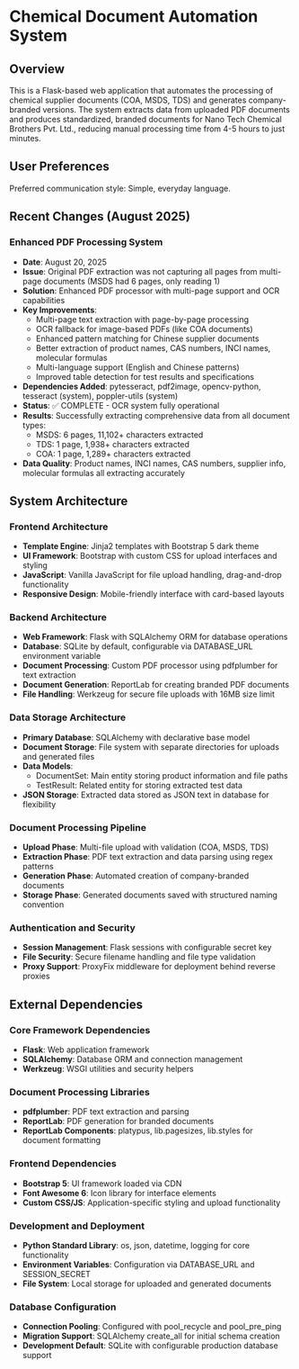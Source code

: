 # Chemical Document Automation System

## Overview

This is a Flask-based web application that automates the processing of chemical supplier documents (COA, MSDS, TDS) and generates company-branded versions. The system extracts data from uploaded PDF documents and produces standardized, branded documents for Nano Tech Chemical Brothers Pvt. Ltd., reducing manual processing time from 4-5 hours to just minutes.

## User Preferences

Preferred communication style: Simple, everyday language.

## Recent Changes (August 2025)

### Enhanced PDF Processing System
- **Date**: August 20, 2025
- **Issue**: Original PDF extraction was not capturing all pages from multi-page documents (MSDS had 6 pages, only reading 1)
- **Solution**: Enhanced PDF processor with multi-page support and OCR capabilities
- **Key Improvements**:
  - Multi-page text extraction with page-by-page processing
  - OCR fallback for image-based PDFs (like COA documents)
  - Enhanced pattern matching for Chinese supplier documents
  - Better extraction of product names, CAS numbers, INCI names, molecular formulas
  - Multi-language support (English and Chinese patterns)
  - Improved table detection for test results and specifications
- **Dependencies Added**: pytesseract, pdf2image, opencv-python, tesseract (system), poppler-utils (system)
- **Status**: ✅ COMPLETE - OCR system fully operational
- **Results**: Successfully extracting comprehensive data from all document types:
  - MSDS: 6 pages, 11,102+ characters extracted 
  - TDS: 1 page, 1,938+ characters extracted
  - COA: 1 page, 1,289+ characters extracted
- **Data Quality**: Product names, INCI names, CAS numbers, supplier info, molecular formulas all extracting accurately

## System Architecture

### Frontend Architecture
- **Template Engine**: Jinja2 templates with Bootstrap 5 dark theme
- **UI Framework**: Bootstrap with custom CSS for upload interfaces and styling
- **JavaScript**: Vanilla JavaScript for file upload handling, drag-and-drop functionality
- **Responsive Design**: Mobile-friendly interface with card-based layouts

### Backend Architecture
- **Web Framework**: Flask with SQLAlchemy ORM for database operations
- **Database**: SQLite by default, configurable via DATABASE_URL environment variable
- **Document Processing**: Custom PDF processor using pdfplumber for text extraction
- **Document Generation**: ReportLab for creating branded PDF documents
- **File Handling**: Werkzeug for secure file uploads with 16MB size limit

### Data Storage Architecture
- **Primary Database**: SQLAlchemy with declarative base model
- **Document Storage**: File system with separate directories for uploads and generated files
- **Data Models**: 
  - DocumentSet: Main entity storing product information and file paths
  - TestResult: Related entity for storing extracted test data
- **JSON Storage**: Extracted data stored as JSON text in database for flexibility

### Document Processing Pipeline
- **Upload Phase**: Multi-file upload with validation (COA, MSDS, TDS)
- **Extraction Phase**: PDF text extraction and data parsing using regex patterns
- **Generation Phase**: Automated creation of company-branded documents
- **Storage Phase**: Generated documents saved with structured naming convention

### Authentication and Security
- **Session Management**: Flask sessions with configurable secret key
- **File Security**: Secure filename handling and file type validation
- **Proxy Support**: ProxyFix middleware for deployment behind reverse proxies

## External Dependencies

### Core Framework Dependencies
- **Flask**: Web application framework
- **SQLAlchemy**: Database ORM and connection management
- **Werkzeug**: WSGI utilities and security helpers

### Document Processing Libraries
- **pdfplumber**: PDF text extraction and parsing
- **ReportLab**: PDF generation for branded documents
- **ReportLab Components**: platypus, lib.pagesizes, lib.styles for document formatting

### Frontend Dependencies
- **Bootstrap 5**: UI framework loaded via CDN
- **Font Awesome 6**: Icon library for interface elements
- **Custom CSS/JS**: Application-specific styling and upload functionality

### Development and Deployment
- **Python Standard Library**: os, json, datetime, logging for core functionality
- **Environment Variables**: Configuration via DATABASE_URL and SESSION_SECRET
- **File System**: Local storage for uploaded and generated documents

### Database Configuration
- **Connection Pooling**: Configured with pool_recycle and pool_pre_ping
- **Migration Support**: SQLAlchemy create_all for initial schema creation
- **Development Default**: SQLite with configurable production database support